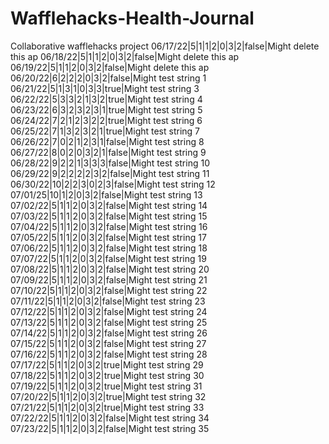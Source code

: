 # Wafflehacks-Health-Journal
Collaborative wafflehacks project
06/17/22|5|1|1|2|0|3|2|false|Might delete this ap 
06/18/22|5|1|1|2|0|3|2|false|Might delete this ap 
06/19/22|5|1|1|2|0|3|2|false|Might delete this ap 
06/20/22|6|2|2|2|0|3|2|false|Might test string 1
06/21/22|5|1|3|1|0|3|3|true|Might test string 3
06/22/22|5|3|3|2|1|3|2|true|Might test string 4
06/23/22|6|3|2|3|2|3|1|true|Might test string 5
06/24/22|7|2|1|2|3|2|2|true|Might test string 6
06/25/22|7|1|3|2|3|2|1|true|Might test string 7
06/26/22|7|0|2|1|2|3|1|false|Might test string 8
06/27/22|8|0|2|0|3|2|1|false|Might test string 9
06/28/22|9|2|2|1|3|3|3|false|Might test string 10
06/29/22|9|2|2|2|2|3|2|false|Might test string 11
06/30/22|10|2|2|3|0|2|3|false|Might test string 12
07/01/25|10|1|2|0|3|2|false|Might test string 13
07/02/22|5|1|1|2|0|3|2|false|Might test string 14
07/03/22|5|1|1|2|0|3|2|false|Might test string 15
07/04/22|5|1|1|2|0|3|2|false|Might test string 16
07/05/22|5|1|1|2|0|3|2|false|Might test string 17
07/06/22|5|1|1|2|0|3|2|false|Might test string 18
07/07/22|5|1|1|2|0|3|2|false|Might test string 19
07/08/22|5|1|1|2|0|3|2|false|Might test string 20
07/09/22|5|1|1|2|0|3|2|false|Might test string 21
07/10/22|5|1|1|2|0|3|2|false|Might test string 22
07/11/22|5|1|1|2|0|3|2|false|Might test string 23
07/12/22|5|1|1|2|0|3|2|false|Might test string 24
07/13/22|5|1|1|2|0|3|2|false|Might test string 25
07/14/22|5|1|1|2|0|3|2|false|Might test string 26
07/15/22|5|1|1|2|0|3|2|false|Might test string 27
07/16/22|5|1|1|2|0|3|2|false|Might test string 28
07/17/22|5|1|1|2|0|3|2|true|Might test string 29
07/18/22|5|1|1|2|0|3|2|true|Might test string 30
07/19/22|5|1|1|2|0|3|2|true|Might test string 31
07/20/22|5|1|1|2|0|3|2|true|Might test string 32
07/21/22|5|1|1|2|0|3|2|true|Might test string 33
07/22/22|5|1|1|2|0|3|2|false|Might test string 34
07/23/22|5|1|1|2|0|3|2|false|Might test string 35


